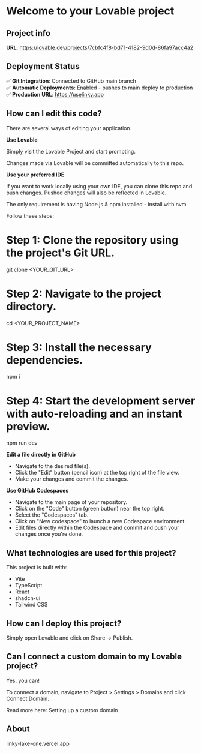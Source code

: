# Welcome to your Lovable project

## Project info

**URL**: <https://lovable.dev/projects/7cbfc4f8-bd71-4182-9d0d-86fa97acc4a2>

## Deployment Status

✅ **Git Integration**: Connected to GitHub main branch  
✅ **Automatic Deployments**: Enabled - pushes to main deploy to production  
✅ **Production URL**: https://uselinky.app  

## How can I edit this code?

There are several ways of editing your application.

**Use Lovable**

Simply visit the Lovable Project and start prompting.

Changes made via Lovable will be committed automatically to this repo.

**Use your preferred IDE**

If you want to work locally using your own IDE, you can clone this repo and push changes. Pushed changes will also be reflected in Lovable.

The only requirement is having Node.js & npm installed - install with nvm

Follow these steps:

# Step 1: Clone the repository using the project's Git URL.
git clone <YOUR_GIT_URL>

# Step 2: Navigate to the project directory.
cd <YOUR_PROJECT_NAME>

# Step 3: Install the necessary dependencies.
npm i

# Step 4: Start the development server with auto-reloading and an instant preview.
npm run dev

**Edit a file directly in GitHub**

* Navigate to the desired file(s).
* Click the "Edit" button (pencil icon) at the top right of the file view.
* Make your changes and commit the changes.

**Use GitHub Codespaces**

* Navigate to the main page of your repository.
* Click on the "Code" button (green button) near the top right.
* Select the "Codespaces" tab.
* Click on "New codespace" to launch a new Codespace environment.
* Edit files directly within the Codespace and commit and push your changes once you're done.

## What technologies are used for this project?

This project is built with:

* Vite
* TypeScript
* React
* shadcn-ui
* Tailwind CSS

## How can I deploy this project?

Simply open Lovable and click on Share -> Publish.

## Can I connect a custom domain to my Lovable project?

Yes, you can!

To connect a domain, navigate to Project > Settings > Domains and click Connect Domain.

Read more here: Setting up a custom domain

## About

linky-lake-one.vercel.app
